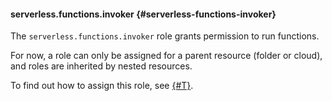 #### serverless.functions.invoker {#serverless-functions-invoker}

The `serverless.functions.invoker` role grants permission to run functions.

For now, a role can only be assigned for a parent resource (folder or cloud), and roles are inherited by nested resources.

To find out how to assign this role, see [{#T}](../functions/operations/function-public.md).

